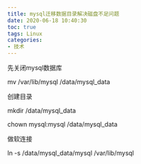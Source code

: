 ```yaml
---
title: mysql迁移数据目录解决磁盘不足问题
date: 2020-06-18 10:40:30
toc: true
tags: Linux
categories: 
- 技术
---
```


先关闭mysql数据库

mv /var/lib/mysql /data/mysql_data

<!--more-->

创建目录

mkdir /data/mysql_data

chown mysql:mysql /data/mysql_data

做软连接

ln -s /data/mysql_data/mysql /var/lib/mysql